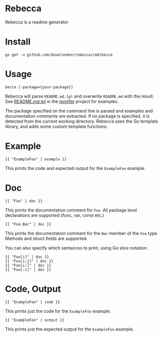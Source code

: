 # Rebecca

Rebecca is a readme generator

# Install

```
go get -u github.com/davelondon/rebecca/cmd/becca
```

# Usage

```
becca [-package={your-package}]
```

Rebecca will parse `README.md.tpl` and overwrite `README.md` with the result. See 
[README.md.tpl](https://github.com/davelondon/jennifer/blob/master/README.md.tpl) 
in the [jennifer](https://github.com/davelondon/jennifer) project for examples.
 
The package specified on the command line is parsed and examples and 
documentation comments are extracted. If no package is specified, it is 
detected from the current working directory. Rebecca uses the Go template 
library, and adds some custom template functions:  

# Example

```
{{ "ExampleFoo" | example }}
```

This prints the code and expected output for the `ExampleFoo` example.
  
# Doc

```
{{ "Foo" | doc }}
```

This prints the documentation comment for `Foo`. All package level declarations 
are supported (func, var, const etc.)

```
{{ "Foo.Bar" | doc }}
```

This prints the documentation comment for the `Bar` member of the `Foo` type. 
Methods and struct fields are supported.

You can also specify which sentances to print, using Go slice notation:

```
{{ "Foo[i]" | doc }}
{{ "Foo[i:j]" | doc }}
{{ "Foo[i:]" | doc }}
{{ "Foo[:i]" | doc }}
```

# Code, Output

```
{{ "ExampleFoo" | code }}
```

This prints just the code for the `ExampleFoo` example.

```
{{ "ExampleFoo" | output }}
```

This prints just the expected output for the `ExampleFoo` example.